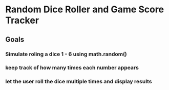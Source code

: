 # Random Dice Roller and Game Score Tracker

## Goals

### Simulate roling a dice 1 - 6 using math.random()

### keep track of how many times each number appears

### let the user roll the dice multiple times and display results

<!-- 🎲 -->
<!-- 🔢 -->
